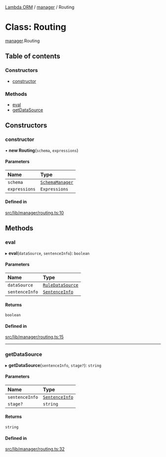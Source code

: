 [Lambda ORM](../README.md) / [manager](../modules/manager.md) / Routing

# Class: Routing

[manager](../modules/manager.md).Routing

## Table of contents

### Constructors

- [constructor](manager.Routing.md#constructor)

### Methods

- [eval](manager.Routing.md#eval)
- [getDataSource](manager.Routing.md#getdatasource)

## Constructors

### constructor

• **new Routing**(`schema`, `expressions`)

#### Parameters

| Name | Type |
| :------ | :------ |
| `schema` | [`SchemaManager`](manager.SchemaManager.md) |
| `expressions` | `Expressions` |

#### Defined in

[src/lib/manager/routing.ts:10](https://github.com/FlavioLionelRita/lambda-orm/blob/c4a0e00/src/lib/manager/routing.ts#L10)

## Methods

### eval

▸ **eval**(`dataSource`, `sentenceInfo`): `boolean`

#### Parameters

| Name | Type |
| :------ | :------ |
| `dataSource` | [`RuleDataSource`](../interfaces/model.RuleDataSource.md) |
| `sentenceInfo` | [`SentenceInfo`](../interfaces/model.SentenceInfo.md) |

#### Returns

`boolean`

#### Defined in

[src/lib/manager/routing.ts:15](https://github.com/FlavioLionelRita/lambda-orm/blob/c4a0e00/src/lib/manager/routing.ts#L15)

___

### getDataSource

▸ **getDataSource**(`sentenceInfo`, `stage?`): `string`

#### Parameters

| Name | Type |
| :------ | :------ |
| `sentenceInfo` | [`SentenceInfo`](../interfaces/model.SentenceInfo.md) |
| `stage?` | `string` |

#### Returns

`string`

#### Defined in

[src/lib/manager/routing.ts:32](https://github.com/FlavioLionelRita/lambda-orm/blob/c4a0e00/src/lib/manager/routing.ts#L32)
